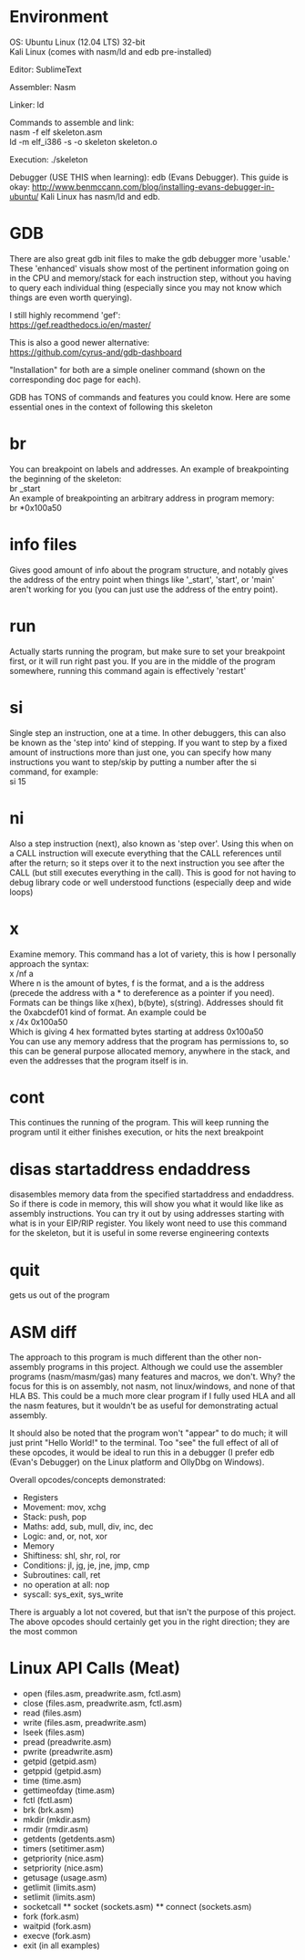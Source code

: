 Environment
=====
OS: Ubuntu Linux (12.04 LTS) 32-bit<br>
Kali Linux (comes with nasm/ld and edb pre-installed)

Editor: SublimeText

Assembler: Nasm

Linker: ld

Commands to assemble and link:<br> 
nasm -f elf skeleton.asm<br>
ld -m elf_i386 -s -o skeleton skeleton.o

Execution: ./skeleton

Debugger (USE THIS when learning): edb (Evans Debugger). This guide is okay: http://www.benmccann.com/blog/installing-evans-debugger-in-ubuntu/
Kali Linux has nasm/ld and edb.

GDB
=====
There are also great gdb init files to make the gdb debugger more 'usable.' These 'enhanced' visuals show most of the pertinent information going on in the CPU and memory/stack for each instruction step, without you having to query each individual thing (especially since you may not know which things are even worth querying).

I still highly recommend 'gef':<br>
https://gef.readthedocs.io/en/master/

This is also a good newer alternative:<br>
https://github.com/cyrus-and/gdb-dashboard

"Installation" for both are a simple oneliner command (shown on the corresponding doc page for each).

GDB has TONS of commands and features you could know. Here are some essential ones in the context of following this skeleton

br
====
You can breakpoint on labels and addresses. An example of breakpointing the beginning of the skeleton:<br>
br _start<br>
An example of breakpointing an arbitrary address in program memory:<br>
br *0x100a50<br>

info files
====
Gives good amount of info about the program structure, and notably gives the address of the entry point when things like '_start', 'start', or 'main' aren't working for you (you can just use the address of the entry point).

run
====
Actually starts running the program, but make sure to set your breakpoint first, or it will run right past you. If you are in the middle of the program somewhere, running this command again is effectively 'restart'

si
====
Single step an instruction, one at a time. In other debuggers, this can also be known as the 'step into' kind of stepping. If you want to step by a fixed amount of instructions more than just one, you can specify how many instructions you want to step/skip by putting a number after the si command, for example:<br>
si 15

ni
====
Also a step instruction (next), also known as 'step over'. Using this when on a CALL instruction will execute everything that the CALL references until after the return; so it steps over it to the next instruction you see after the CALL (but still executes everything in the call). This is good for not having to debug library code or well understood functions (especially deep and wide loops)

x
====
Examine memory. This command has a lot of variety, this is how I personally approach the syntax:<br>
x /nf a<br>
Where n is the amount of bytes, f is the format, and a is the address (precede the address with a * to dereference as a pointer if you need). Formats can be things like x(hex), b(byte), s(string). Addresses should fit the 0xabcdef01 kind of format. An example could be<br>
x /4x 0x100a50<br>
Which is giving 4 hex formatted bytes starting at address 0x100a50<br>
You can use any memory address that the program has permissions to, so this can be general purpose allocated memory, anywhere in the stack, and even the addresses that the program itself is in.

cont
====
This continues the running of the program. This will keep running the program until it either finishes execution, or hits the next breakpoint

disas startaddress endaddress
====
disasembles memory data from the specified startaddress and endaddress. So if there is code in memory, this will show you what it would like like as assembly instructions. You can try it out by using addresses starting with what is in your EIP/RIP register. You likely wont need to use this command for the skeleton, but it is useful in some reverse engineering contexts

quit
====
gets us out of the program

ASM diff
=====
The approach to this program is much different than the other non-assembly programs in this project. Although we could use the assembler programs (nasm/masm/gas) many features and macros, we don't. Why? the focus for this is on assembly, not nasm, not linux/windows, and none of that HLA BS. This could be a much more clear program if I fully used HLA and all the nasm features, but it wouldn't be as useful for demonstrating actual assembly.

It should also be noted that the program won't "appear" to do much; it will just print "Hello World!" to the terminal. Too "see" the full effect of all of these opcodes, it  would be ideal to run this in a debugger (I prefer edb (Evan's Debugger) on the Linux  platform and OllyDbg on Windows).

Overall opcodes/concepts demonstrated:
* Registers
* Movement: mov, xchg
* Stack: push, pop
* Maths: add, sub, mull, div, inc, dec
* Logic: and, or, not, xor
* Memory
* Shiftiness: shl, shr, rol, ror
* Conditions: jl, jg, je, jne, jmp, cmp
* Subroutines: call, ret
* no operation at all: nop
* syscall: sys_exit, sys_write

There is arguably a lot not covered, but that isn't the purpose of this project. The above opcodes should certainly get you in the right direction; they are the most common

Linux API Calls (Meat)
=====
* open (files.asm, preadwrite.asm, fctl.asm)
* close (files.asm, preadwrite.asm, fctl.asm)
* read (files.asm)
* write (files.asm, preadwrite.asm)
* lseek (files.asm)
* pread (preadwrite.asm)
* pwrite (preadwrite.asm)
* getpid (getpid.asm)
* getppid (getpid.asm)
* time (time.asm)
* gettimeofday (time.asm)
* fctl (fctl.asm)
* brk (brk.asm)
* mkdir (mkdir.asm)
* rmdir (rmdir.asm)
* getdents (getdents.asm)
* timers (setitimer.asm)
* getpriority (nice.asm)
* setpriority (nice.asm)
* getusage (usage.asm)
* getlimit (limits.asm)
* setlimit (limits.asm)
* socketcall
** socket (sockets.asm)
** connect (sockets.asm)
* fork (fork.asm)
* waitpid (fork.asm)
* execve (fork.asm)
* exit (in all examples)
